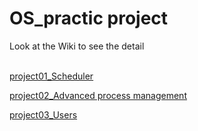 # OS_practic project

Look at the Wiki to see the detail</br></br>

[project01_Scheduler][proj1id]

[proj1id]: https://github.com/yeonsoochoi/OS/wiki/Project01_scheduler "Go proj01"


[project02_Advanced process management][proj2id]

[proj2id]: https://github.com/yeonsoochoi/OS/wiki/project02_advanced-process-management "Go proj02"


[project03_Users][proj3id]

[proj3id]: https://github.com/yeonsoochoi/OS/blob/master/project03/Project03_users_report.pdf "Go proj03"

